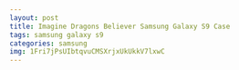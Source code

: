 ```yaml
---
layout: post
title: Imagine Dragons Believer Samsung Galaxy S9 Case
tags: samsung galaxy s9
categories: samsung
img: 1Fri7jPsUIbtqvuCMSXrjxUkUkkV7lxwC
---
```

